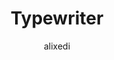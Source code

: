 ---
title: "Typewriter"
github: https://github.com/alixedi/typewriter
demo: http://alixedi.github.io/typewriter/
author: alixedi
draft: true
ssg:
  - Jekyll
cms:
  - No Cms
---